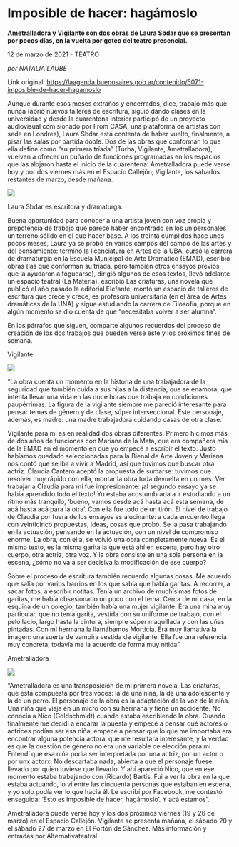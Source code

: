 # Imposible de hacer: hagámoslo

**Ametralladora y Vigilante son dos obras de Laura Sbdar que se presentan por pocos días, en la vuelta por goteo del teatro presencial.**

12 de marzo de 2021 - TEATRO

_por NATALIA LAUBE_

Link original: https://laagenda.buenosaires.gob.ar/contenido/5071-imposible-de-hacer-hagamoslo



Aunque durante esos meses extraños y encerrados, dice, trabajó más que nunca (abrió nuevos talleres de escritura, siguió dando clases en la universidad y desde la cuarentena interior participó de un proyecto audiovisual comisionado por From CASA, una plataforma de artistas con sede en Londres), Laura Sbdar está contenta de haber vuelto, finalmente, a pisar las salas por partida doble. Dos de las obras que conforman lo que ella define como “su primera tríada” (Turba, Vigilante, Ametralladora), vuelven a ofrecer un puñado de funciones programadas en los espacios que las alojaron hasta el inicio de la cuarentena: Ametralladora puede verse hoy y por dos viernes más en el Espacio Callejón; Vigilante, los sábados restantes de marzo, desde mañana.




![](https://cdn.flowlikemusic.com/files/images/45808/c0856a17-b99d-4275-8905-7e46895c033b.jpeg)




Laura Sbdar es escritora y dramaturga.




Buena oportunidad para conocer a una artista joven con voz propia y prepotencia de trabajo que parece haber encontrado en los unipersonales un terreno sólido en el que hacer base. A los treinta cumplidos hace unos pocos meses, Laura ya se probó en varios campos del campo de las artes y del pensamiento: terminó la licenciatura en Artes de la UBA, cursó la carrera de dramaturgia en la Escuela Municipal de Arte Dramático (EMAD), escribió obras (las que conforman su tríada, pero también otros ensayos previos que la ayudaron a foguearse), dirigió algunos de esos textos, llevó adelante un espacio teatral (La Materia), escribió Las criaturas, una novela que publicó el año pasado la editorial Elefante, montó un espacio de talleres de escritura que crece y crece, es profesora universitaria (en el área de Artes dramáticas de la UNA) y sigue estudiando la carrera de Filosofía, porque en algún momento se dio cuenta de que “necesitaba volver a ser alumna”.




En los párrafos que siguen, comparte algunos recuerdos del proceso de creación de los dos trabajos que pueden verse este y los próximos fines de semana.




Vigilante




![](https://cdn.flowlikemusic.com/files/images/45809/e2169ab6-1cfb-4f4f-bb3a-ecb3cad9a655.jpeg)




“La obra cuenta un momento en la historia de una trabajadora de la seguridad que también cuida a sus hijas a la distancia, que se enamora, que intenta llevar una vida en las doce horas que trabaja en condiciones paupérrimas. La figura de la vigilante siempre me pareció interesante para pensar temas de género y de clase, súper interseccional. Este personaje, además, es madre: una madre trabajadora cuidando casas de otra clase.




Vigilante para mí es en realidad dos obras diferentes. Primero hicimos más de dos años de funciones con Mariana de la Mata, que era compañera mía de la EMAD en el momento en que yo empecé a escribir el texto. Justo habíamos quedado seleccionadas para la Bienal de Arte Joven y Mariana nos contó que se iba a vivir a Madrid, así que tuvimos que buscar otra actriz. Claudia Cantero aceptó la propuesta de sumarse: tuvimos que resolver muy rápido con ella, montar la obra toda devuelta en un mes. Ver trabajar a Claudia para mí fue impresionante: ¡al segundo ensayo ya se había aprendido todo el texto! Yo estaba acostumbrada a ir estudiando a un ritmo más tranquilo, ‘bueno, vamos desde acá hasta acá esta semana, de acá hasta acá para la otra’. Con ella fue todo de un tirón. El nivel de trabajo de Claudia por fuera de los ensayos es alucinante: a cada encuentro llega con veinticinco propuestas, ideas, cosas que probó. Se la pasa trabajando en la actuación, pensando en la actuación, con un nivel de compromiso enorme. La obra, con ella, se volvió una obra completamente nueva. Es el mismo texto, es la misma garita la que está ahí en escena, pero hay otro cuerpo, otra actriz, otra voz. Y la obra consiste en una sola persona en la escena, ¿cómo no va a ser decisiva la modificación de ese cuerpo?




Sobre el proceso de escritura también recuerdo algunas cosas. Me acuerdo que salía por varios barrios en los que sabía que había garitas. A recorrer, a sacar fotos, a escribir notitas. Tenía un archivo de muchísimas fotos de garitas, me había obsesionado un poco con el tema. Cerca de mi casa, en la esquina de un colegio, también había una mujer vigilante. Era una mina muy particular, que no tenía garita, vestida con su uniforme de trabajo, con el pelo lacio, largo hasta la cintura, siempre súper maquillada y con las uñas pintadas. Con mi hermana la llamábamos Morticia. Era muy llamativa la imagen: una suerte de vampira vestida de vigilante. Ella fue una referencia muy concreta, todavía me la acuerdo de forma muy nítida”.




Ametralladora




![](https://cdn.flowlikemusic.com/files/images/45810/24575304-55f0-41dd-a13e-cb95dddc0e35.jpeg)




“Ametralladora es una transposición de mi primera novela, Las criaturas, que está compuesta por tres voces: la de una niña, la de una adolescente y la de un perro. El personaje de la obra es la adaptación de la voz de la niña. Una niña que viaja en un micro con su hermana y tiene un accidente. No conocía a Nico (Goldschmidt) cuando estaba escribiendo la obra. Cuando finalmente me decidí a encarar la puesta y empecé a pensar qué actores o actrices podían ser esa niña, empecé a pensar que lo que me importaba era encontrar alguna potencia actoral que me resultara interesante, y la verdad es que la cuestión de género no era una variable de elección para mí. Entendí que esa niña podía ser interpretada por una actriz, por un actor o por unx actorx. No descartaba nada, abierta a que el personaje fuese llevado por quien tuviese que llevarlo. Y ahí apareció Nico, que en ese momento estaba trabajando con (Ricardo) Bartís. Fui a ver la obra en la que estaba actuando, lo vi entre las cincuenta personas que estaban en escena, y yo solo podía ver lo que hacía él. Le escribí por Facebook, me contestó enseguida: ‘Esto es imposible de hacer, hagámoslo’. Y acá estamos”.




Ametralladora puede verse hoy y los dos próximos viernes (19 y 26 de marzo) en el Espacio Callejón. Vigilante se presenta mañana, el sábado 20 y el sábado 27 de marzo en El Portón de Sánchez. Más información y entradas por Alternativateatral.



